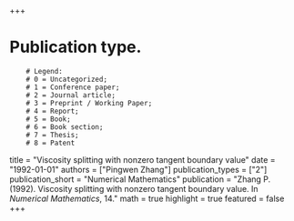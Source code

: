 +++
# Publication type.
        # Legend: 
        # 0 = Uncategorized; 
        # 1 = Conference paper; 
        # 2 = Journal article;
        # 3 = Preprint / Working Paper; 
        # 4 = Report; 
        # 5 = Book; 
        # 6 = Book section;
        # 7 = Thesis; 
        # 8 = Patent
title = "Viscosity splitting with nonzero tangent boundary value"
date = "1992-01-01"
authors = ["Pingwen Zhang"]
publication_types = ["2"]
publication_short = "Numerical Mathematics"
publication = "Zhang P. (1992). Viscosity splitting with nonzero tangent boundary value. In _Numerical Mathematics_, 14."
math = true
highlight = true
featured = false
+++